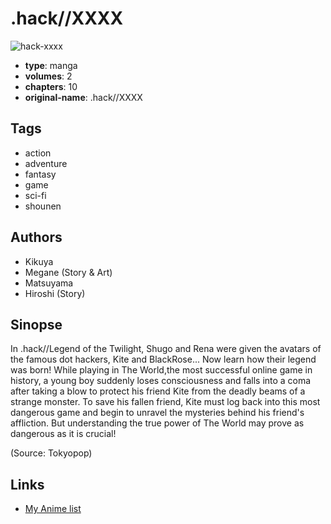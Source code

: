 # .hack//XXXX

![hack-xxxx](https://cdn.myanimelist.net/images/manga/2/126083.jpg)

-   **type**: manga
-   **volumes**: 2
-   **chapters**: 10
-   **original-name**: .hack//XXXX

## Tags

-   action
-   adventure
-   fantasy
-   game
-   sci-fi
-   shounen

## Authors

-   Kikuya
-   Megane (Story & Art)
-   Matsuyama
-   Hiroshi (Story)

## Sinopse

In .hack//Legend of the Twilight, Shugo and Rena were given the avatars of the famous dot hackers, Kite and BlackRose... Now learn how their legend was born! While playing in The World,the most successful online game in history, a young boy suddenly loses consciousness and falls into a coma after taking a blow to protect his friend Kite from the deadly beams of a strange monster. To save his fallen friend, Kite must log back into this most dangerous game and begin to unravel the mysteries behind his friend's affliction. But understanding the true power of The World may prove as dangerous as it is crucial!

(Source: Tokyopop)

## Links

-   [My Anime list](https://myanimelist.net/manga/2935/hack__XXXX)

